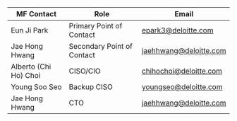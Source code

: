 
|MF Contact|Role |  Email|
|--|--|--|
|Eun Ji Park | Primary Point of Contact |  <epark3@deloitte.com> |
| Jae Hong Hwang | Secondary Point of Contact | jaehhwang@deloitte.com |
|Alberto (Chi Ho) Choi	| CISO/CIO |  chihochoi@deloitte.com   |
|Young Soo Seo	  | Backup CISO |  youngseo@deloitte.com|
|Jae Hong Hwang	 | CTO |  jaehhwang@deloitte.com |

